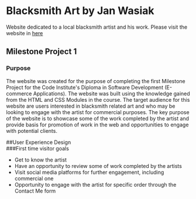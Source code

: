 # Blacksmith Art by Jan Wasiak
Website dedicated to a local blacksmith artist and his work.
Please visit the website in [here](https://adamwasiak.github.io/blacksmith-art/)



## Milestone Project 1
### Purpose 
The website was created for the purpose of completing the first Milestone Project for the Code Institute's Diploma in Software Development (E-commerce Applications). The website was built using the knowledge gained from the HTML and CSS Modules in the course.
The target audience for this website are users interested in blacksmith related art and who may be looking to engage with the artist for commercial purposes. 
The key purpose of the website is to showcase some of the work completed by the artist and provide basis for promotion of work in the web and opportunities to engage with potential clients.

##User Experience Design  
###First time visitor goals
- Get to know the artist 
-	Have an opportunity to review some of work completed by the artists
-	Visit social media platforms for further engagement, including commercial one
-	Opportunity to engage with the artist for specific order through the Contact Me form 

